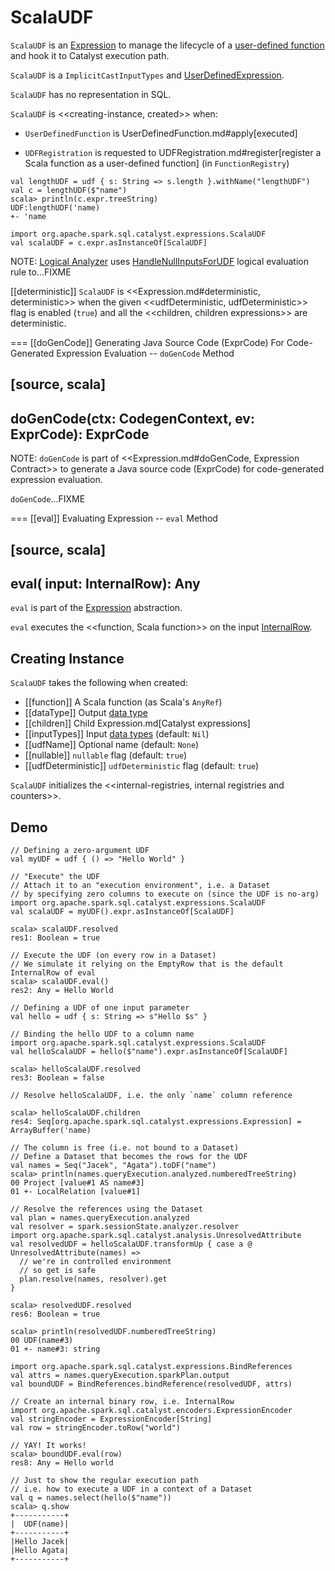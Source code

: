# ScalaUDF

`ScalaUDF` is an [Expression](Expression.md) to manage the lifecycle of a [user-defined function](#function) and hook it to Catalyst execution path.

`ScalaUDF` is a `ImplicitCastInputTypes` and [UserDefinedExpression](UserDefinedExpression.md).

`ScalaUDF` has no representation in SQL.

`ScalaUDF` is <<creating-instance, created>> when:

* `UserDefinedFunction` is UserDefinedFunction.md#apply[executed]

* `UDFRegistration` is requested to UDFRegistration.md#register[register a Scala function as a user-defined function] (in `FunctionRegistry`)

```text
val lengthUDF = udf { s: String => s.length }.withName("lengthUDF")
val c = lengthUDF($"name")
scala> println(c.expr.treeString)
UDF:lengthUDF('name)
+- 'name

import org.apache.spark.sql.catalyst.expressions.ScalaUDF
val scalaUDF = c.expr.asInstanceOf[ScalaUDF]
```

NOTE: [Logical Analyzer](../Analyzer.md) uses [HandleNullInputsForUDF](../logical-analysis-rules/HandleNullInputsForUDF.md) logical evaluation rule to...FIXME

[[deterministic]]
`ScalaUDF` is <<Expression.md#deterministic, deterministic>> when the given <<udfDeterministic, udfDeterministic>> flag is enabled (`true`) and all the <<children, children expressions>> are deterministic.

=== [[doGenCode]] Generating Java Source Code (ExprCode) For Code-Generated Expression Evaluation -- `doGenCode` Method

[source, scala]
----
doGenCode(ctx: CodegenContext, ev: ExprCode): ExprCode
----

NOTE: `doGenCode` is part of <<Expression.md#doGenCode, Expression Contract>> to generate a Java source code (ExprCode) for code-generated expression evaluation.

`doGenCode`...FIXME

=== [[eval]] Evaluating Expression -- `eval` Method

[source, scala]
----
eval(
  input: InternalRow): Any
----

`eval` is part of the [Expression](Expression.md#eval) abstraction.

`eval` executes the <<function, Scala function>> on the input [InternalRow](../InternalRow.md).

## Creating Instance

`ScalaUDF` takes the following when created:

* [[function]] A Scala function (as Scala's `AnyRef`)
* [[dataType]] Output [data type](../types/DataType.md)
* [[children]] Child Expression.md[Catalyst expressions]
* [[inputTypes]] Input [data types](../types/DataType.md) (default: `Nil`)
* [[udfName]] Optional name (default: `None`)
* [[nullable]] `nullable` flag (default: `true`)
* [[udfDeterministic]] `udfDeterministic` flag (default: `true`)

`ScalaUDF` initializes the <<internal-registries, internal registries and counters>>.

## Demo

```text
// Defining a zero-argument UDF
val myUDF = udf { () => "Hello World" }

// "Execute" the UDF
// Attach it to an "execution environment", i.e. a Dataset
// by specifying zero columns to execute on (since the UDF is no-arg)
import org.apache.spark.sql.catalyst.expressions.ScalaUDF
val scalaUDF = myUDF().expr.asInstanceOf[ScalaUDF]

scala> scalaUDF.resolved
res1: Boolean = true

// Execute the UDF (on every row in a Dataset)
// We simulate it relying on the EmptyRow that is the default InternalRow of eval
scala> scalaUDF.eval()
res2: Any = Hello World

// Defining a UDF of one input parameter
val hello = udf { s: String => s"Hello $s" }

// Binding the hello UDF to a column name
import org.apache.spark.sql.catalyst.expressions.ScalaUDF
val helloScalaUDF = hello($"name").expr.asInstanceOf[ScalaUDF]

scala> helloScalaUDF.resolved
res3: Boolean = false

// Resolve helloScalaUDF, i.e. the only `name` column reference

scala> helloScalaUDF.children
res4: Seq[org.apache.spark.sql.catalyst.expressions.Expression] = ArrayBuffer('name)

// The column is free (i.e. not bound to a Dataset)
// Define a Dataset that becomes the rows for the UDF
val names = Seq("Jacek", "Agata").toDF("name")
scala> println(names.queryExecution.analyzed.numberedTreeString)
00 Project [value#1 AS name#3]
01 +- LocalRelation [value#1]

// Resolve the references using the Dataset
val plan = names.queryExecution.analyzed
val resolver = spark.sessionState.analyzer.resolver
import org.apache.spark.sql.catalyst.analysis.UnresolvedAttribute
val resolvedUDF = helloScalaUDF.transformUp { case a @ UnresolvedAttribute(names) =>
  // we're in controlled environment
  // so get is safe
  plan.resolve(names, resolver).get
}

scala> resolvedUDF.resolved
res6: Boolean = true

scala> println(resolvedUDF.numberedTreeString)
00 UDF(name#3)
01 +- name#3: string

import org.apache.spark.sql.catalyst.expressions.BindReferences
val attrs = names.queryExecution.sparkPlan.output
val boundUDF = BindReferences.bindReference(resolvedUDF, attrs)

// Create an internal binary row, i.e. InternalRow
import org.apache.spark.sql.catalyst.encoders.ExpressionEncoder
val stringEncoder = ExpressionEncoder[String]
val row = stringEncoder.toRow("world")

// YAY! It works!
scala> boundUDF.eval(row)
res8: Any = Hello world

// Just to show the regular execution path
// i.e. how to execute a UDF in a context of a Dataset
val q = names.select(hello($"name"))
scala> q.show
+-----------+
|  UDF(name)|
+-----------+
|Hello Jacek|
|Hello Agata|
+-----------+
```
